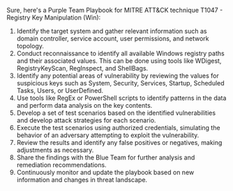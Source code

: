 Sure, here's a Purple Team Playbook for MITRE ATT&CK technique T1047 - Registry Key Manipulation (Win):

1. Identify the target system and gather relevant information such as domain controller, service account, user permissions, and network topology.
2. Conduct reconnaissance to identify all available Windows registry paths and their associated values. This can be done using tools like WDigest, RegistryKeyScan, RegInspect, and ShellBags.
3. Identify any potential areas of vulnerability by reviewing the values for suspicious keys such as System, Security, Services, Startup, Scheduled Tasks, Users, or UserDefined.
4. Use tools like RegEx or PowerShell scripts to identify patterns in the data and perform data analysis on the key contents.
5. Develop a set of test scenarios based on the identified vulnerabilities and develop attack strategies for each scenario.
6. Execute the test scenarios using authorized credentials, simulating the behavior of an adversary attempting to exploit the vulnerability.
7. Review the results and identify any false positives or negatives, making adjustments as necessary.
8. Share the findings with the Blue Team for further analysis and remediation recommendations.
9. Continuously monitor and update the playbook based on new information and changes in threat landscape.